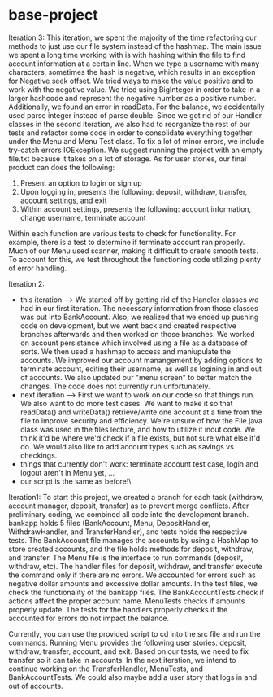 # base-project
Iteration 3:
This iteration, we spent the majority of the time refactoring our methods to just use our file system instead of the hashmap. The main issue we spent a long time working with is with hashing within the file to find account information at a certain line. When we type a username with many characters, sometimes the hash is negative, which results in an exception for Negative seek offset. We tried ways to make the value positive and to work with the negative value. We tried using BigInteger in order to take in a larger hashcode and represent the negative number as a positive number. Additionally, we found an error in readData. For the balance, we accidentally used parse integer instead of parse double. Since we got rid of our Handler classes in the second iteration, we also had to reorganize the rest of our tests and refactor some code in order to consolidate everything together under the Menu and Menu Test class. To fix a lot of minor errors, we include try-catch errors IOException. 
We suggest running the project with an empty file.txt because it takes on a lot of storage. As for user stories, our final product can does the following:
1. Present an option to login or sign up
2. Upon logging in, presents the following: deposit, withdraw, transfer, account settings, and exit
3. Within account settings, presents the following: account information, change username, terminate account

Within each function are various tests to check for functionality. For example, there is a test to determine if terminate account ran properly. Much of our Menu used scanner, making it difficult to create smooth tests. To account for this, we test throughout the functioning code utilizing plenty of error handling.

Iteration 2:
- this iteration --> We started off by getting rid of the Handler classes we had in our first iteration. The necessary information from those classes was put into BankAccount. Also, we realized that we ended up pushing code on development, but we went back and created respective branches afterwards and then worked on those branches. We worked on account persistance which involved using a file as a database of sorts. We then used a hashmap to access and maniupulate the accounts. We improved our account manangement by adding options to terminate account, editing their username, as well as logining in and out of accounts. We also updated our "menu screen" to better match the changes. The code does not currently run unfortunately. 
- next iteration -->  First we want to work on our code so that things run. We also want to do more test cases. We want to make it so that readData() and writeData() retrieve/write one account at a time from the file to improve security and efficiency. We're unsure of how the File.java class was used in the files lecture, and how to utilize it inout code. We think it'd be where we'd check if a file exists, but not sure what else it'd do. We would also like to add account types such as savings vs checkings.
- things that currently don't work: terminate account test case, login and logout aren't in Menu yet, ...
- our script is the same as before!\

Iteration1:
To start this project, we created a branch for each task (withdraw, account manager, deposit, transfer) as to prevent merge conflicts. After preliminary coding, we combined all code into the development branch. bankapp holds 5 files (BankAccount, Menu, DepositHandler, WithdrawHandler, and TransferHandler), and tests holds the respective tests. The BankAccount file manages the accounts by using a HashMap to store created accounts, and the file holds methods for deposit, withdraw, and transfer. The Menu file is the interface to run commands (deposit, withdraw, etc). The handler files for deposit, withdraw, and transfer execute the command only if there are no errors. We accounted for errors such as negative dollar amounts and excessive dollar amounts. In the test files, we check the functionality of the bankapp files. The BankAccountTests check if actions affect the proper account name. MenuTests checks if amounts properly update. The tests for the handlers properly checks if the accounted for errors do not impact the balance.

Currently, you can use the provided script to cd into the src file and run the commands. Running Menu provides the following user stories: deposit, withdraw, transfer, account, and exit. Based on our tests, we need to fix transfer so it can take in accounts. In the next iteration, we intend to continue working on the TransferHandler, MenuTests, and BankAccountTests. We could also maybe add a user story that logs in and out of accounts.
